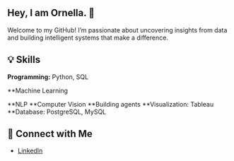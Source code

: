 ## Hey, I am Ornella.  👋
Welcome to my GitHub! I’m passionate about uncovering insights from data and building intelligent systems that make a difference. 

## 💡 Skills
**Programming:** Python, SQL

**Machine Learning

**NLP
**Computer Vision 
**Building agents
**Visualization: Tableau
**Database: PostgreSQL, MySQL

## 🌟 Connect with Me

- [LinkedIn](http://www.linkedin.com/in/ornella-za)


<!--
**ZaraTiana3/Zaratiana3** is a ✨ _special_ ✨ repository because its `README.md` (this file) appears on your GitHub profile.


Here are some ideas to get you started:

- 🔭 I’m currently working on ...
- 🌱 I’m currently learning ...
- 👯 I’m looking to collaborate on ...
- 🤔 I’m looking for help with ...
- 💬 Ask me about ...
- 📫 How to reach me: ...
- 😄 Pronouns: ...
- ⚡ Fun fact: ...
-->
